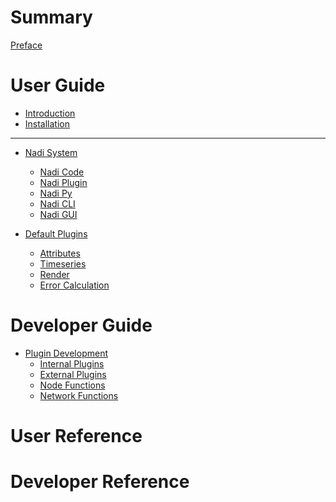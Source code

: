 # Summary
[Preface](preface.md)

# User Guide
- [Introduction](./introduction.md)
- [Installation](./installation.md)

---

- [Nadi System]()
  - [Nadi Code]()
  - [Nadi Plugin]()
  - [Nadi Py]()
  - [Nadi CLI]()
  - [Nadi GUI]()

- [Default Plugins]()
  - [Attributes](plugins/attrs.md)
  - [Timeseries]()
  - [Render]()
  - [Error Calculation]()

# Developer Guide
- [Plugin Development](dev/plugins.md)
  - [Internal Plugins]()
  - [External Plugins]()
  - [Node Functions]()
  - [Network Functions]()

# User Reference

# Developer Reference
